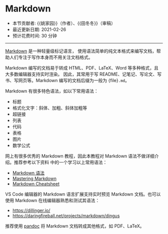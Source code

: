# Markdown

- 本节贡献者: {{姚家园}}（作者）、{{田冬冬}}（审稿）
- 最近更新日期: 2021-02-26
- 预计花费时间: 30 分钟

---

[Markdown](https://daringfireball.net/projects/markdown/) 是一种轻量级标记语言，
使用语法简单的纯文本格式来编写文档，帮助人们专注于写作本身而不用关注文档格式。

Markdown 编写的文档易于转成 HTML、PDF、LaTeX、Word 等多种格式，且大多数编辑器支持实时渲染。
因此，其常用于写 README、记笔记、写论文、写书、写网页等。Markdown 编写的文档后缀为一般为
{file}`.md`。

Markdown 有很多特色语法，如以下常用语法：

- 标题
- 格式化文字：斜体、加粗、斜体加粗等
- 超链接
- 列表
- 代码
- 表格
- 图片
- 数学公式

网上有很多优秀的 Markdown 教程，因此本教程对 Markdown 语法不做详细介绍。推荐参考以下资料
中的一个学习以上常用语法：

- [Markdown 语法](https://help.coding.net/docs/management/markdown.html)
- [Mastering Markdown](https://guides.github.com/features/mastering-markdown/)
- [Markdown Cheatsheet](https://github.com/adam-p/markdown-here/wiki/Markdown-Cheatsheet)

VS Code 编辑器的 Markdown 语言扩展支持实时预览 Markdown 文档。也可以使用 Markdown
在线编辑器熟悉和测试其语法：

- <https://dillinger.io/>
- <https://daringfireball.net/projects/markdown/dingus>

推荐使用 [pandoc](https://pandoc.org/) 将 Markdown 文档转成其他格式，如 PDF、LaTeX。
